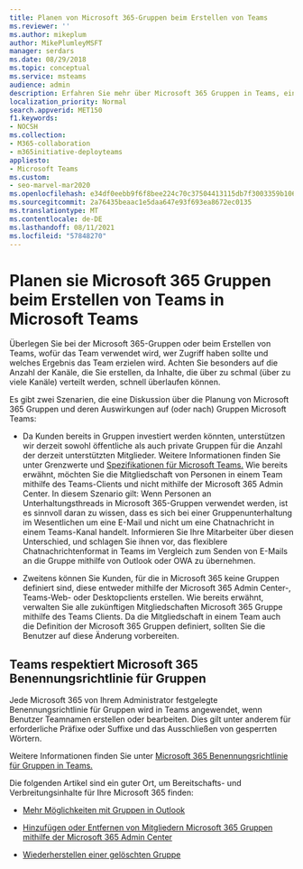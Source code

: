 ```yaml
---
title: Planen von Microsoft 365-Gruppen beim Erstellen von Teams
ms.reviewer: ''
ms.author: mikeplum
author: MikePlumleyMSFT
manager: serdars
ms.date: 08/29/2018
ms.topic: conceptual
ms.service: msteams
audience: admin
description: Erfahren Sie mehr über Microsoft 365 Gruppen in Teams, einschließlich der Unterschiede zwischen Gruppen & Teams Unterhaltungen und wie Teams Benennungsrichtlinie für Gruppen respektiert.
localization_priority: Normal
search.appverid: MET150
f1.keywords:
- NOCSH
ms.collection:
- M365-collaboration
- m365initiative-deployteams
appliesto:
- Microsoft Teams
ms.custom:
- seo-marvel-mar2020
ms.openlocfilehash: e34df0eebb9f6f8bee224c70c37504413115db7f3003359b1060f85ca17bec86
ms.sourcegitcommit: 2a76435beaac1e5daa647e93f693ea8672ec0135
ms.translationtype: MT
ms.contentlocale: de-DE
ms.lasthandoff: 08/11/2021
ms.locfileid: "57848270"
---
```

# <a name="plan-for-microsoft-365-groups-when-creating-teams-in-microsoft-teams"></a>Planen sie Microsoft 365 Gruppen beim Erstellen von Teams in Microsoft Teams

Überlegen Sie bei der Microsoft 365-Gruppen oder beim Erstellen von Teams, wofür das Team verwendet wird, wer Zugriff haben sollte und welches Ergebnis das Team erzielen wird. Achten Sie besonders auf die Anzahl der Kanäle, die Sie erstellen, da Inhalte, die über zu schmal (über zu viele Kanäle) verteilt werden, schnell überlaufen können.

Es gibt zwei Szenarien, die eine Diskussion über die Planung von Microsoft 365 Gruppen und deren Auswirkungen auf (oder nach) Gruppen Microsoft Teams:

-   Da Kunden bereits in Gruppen investiert werden könnten, unterstützen wir derzeit sowohl öffentliche als auch private Gruppen für die Anzahl der derzeit unterstützten Mitglieder. Weitere Informationen finden Sie unter Grenzwerte und [Spezifikationen für Microsoft Teams.](./limits-specifications-teams.md) Wie bereits erwähnt, möchten Sie die Mitgliedschaft von Personen in einem Team mithilfe des Teams-Clients und nicht mithilfe der Microsoft 365 Admin Center. In diesem Szenario gilt: Wenn Personen an Unterhaltungsthreads in Microsoft 365-Gruppen verwendet werden, ist es sinnvoll daran zu wissen, dass es sich bei einer Gruppenunterhaltung im Wesentlichen um eine E-Mail und nicht um eine Chatnachricht in einem Teams-Kanal handelt. Informieren Sie Ihre Mitarbeiter über diesen Unterschied, und schlagen Sie ihnen vor, das flexiblere Chatnachrichtenformat in Teams im Vergleich zum Senden von E-Mails an die Gruppe mithilfe von Outlook oder OWA zu übernehmen.

-   Zweitens können Sie Kunden, für die in Microsoft 365 keine Gruppen definiert sind, diese entweder mithilfe der Microsoft 365 Admin Center-, Teams-Web- oder Desktopclients erstellen. Wie bereits erwähnt, verwalten Sie alle zukünftigen Mitgliedschaften Microsoft 365 Gruppe mithilfe des Teams Clients. Da die Mitgliedschaft in einem Team auch die Definition der Microsoft 365 Gruppen definiert, sollten Sie die Benutzer auf diese Änderung vorbereiten.

## <a name="teams-respects-microsoft-365-groups-naming-policy"></a>Teams respektiert Microsoft 365 Benennungsrichtlinie für Gruppen

Jede Microsoft 365 von Ihrem Administrator festgelegte Benennungsrichtlinie für Gruppen wird in Teams angewendet, wenn Benutzer Teamnamen erstellen oder bearbeiten. Dies gilt unter anderem für erforderliche Präfixe oder Suffixe und das Ausschließen von gesperrten Wörtern.

Weitere Informationen finden Sie unter [Microsoft 365 Benennungsrichtlinie für Gruppen in Teams.](https://support.office.com/article/Office-365-Groups-Naming-Policy-6ceca4d3-cad1-4532-9f0f-d469dfbbb552)

Die folgenden Artikel sind ein guter Ort, um Bereitschafts- und Verbreitungsinhalte für Ihre Microsoft 365 finden:

-   [Mehr Möglichkeiten mit Gruppen in Outlook](https://support.office.com/article/Get-more-with-Office-365-Groups-in-Outlook-93132800-5b11-49de-8cc2-605b6075b2b9)

-   [Hinzufügen oder Entfernen von Mitgliedern Microsoft 365 Gruppen mithilfe der Microsoft 365 Admin Center](https://support.office.com/article/Manage-Group-membership-in-the-Office-365-admin-center-e186d224-a324-4afa-8300-0e4fc0c3000a)

-   [Wiederherstellen einer gelöschten Gruppe](/microsoft-365/admin/create-groups/restore-deleted-group)
